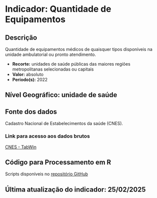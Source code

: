 # Indicador: Quantidade de Equipamentos

## Descrição

Quantidade de equipamentos médicos de quaisquer tipos disponíveis na unidade ambulatorial ou pronto atendimento.

- **Recorte:** unidades de saúde públicas das maiores regiões metropolitanas selecionadas ou capitais
- **Valor:** absoluto
- **Período(s):** 2022

## Nível Geográfico: **unidade de saúde**

## Fonte dos dados
Cadastro Nacional de Estabelecimentos da saúde (CNES).

### Link para acesso aos dados brutos

[CNES - TabWin](https://www.gov.br/inep/pt-br/areas-de-atuacao/pesquisas-estatisticas-e-indicadores/censo-escolar/resultados/2022)

## Código para Processamento em R
Scripts disponíveis no [repositório GitHub](https://github.com/cem-usp/georedus)

## Última atualização do indicador: 25/02/2025
